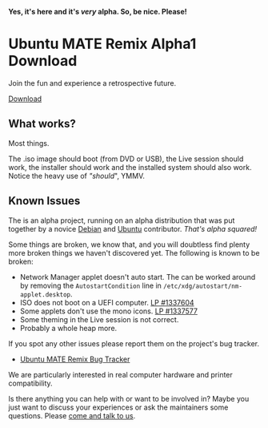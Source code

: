 <!-- 
.. title: Ubuntu MATE Remix Alpha1
.. slug: ubuntu-mate-remix-alpha1
.. date: 2014-07-03 16:25:00 UTC
.. tags: Ubuntu,MATE,alpha1
.. link: 
.. description: 
.. type: text
.. author: Martin Wimpress
-->

**Yes, it's here and it's *very* alpha. So, be nice. Please!**

<div class="bs-component">
    <div class="jumbotron">
        <h1>Ubuntu MATE Remix Alpha1 Download</h1>
        <p>Join the fun and experience a retrospective future.</p>
        <a href="/utopic/" class="btn btn-primary btn-lg">Download</a>
        </p>
    </div>
</div>

## What works?

Most things.

The .iso image should boot (from DVD or USB), the Live session should work,
the installer should work and the installed system should also work. Notice
the heavy use of *"should*", YMMV.

## Known Issues

The is an alpha project, running on an alpha distribution that was put together
by a novice [Debian](http://www.debian.org) and [Ubuntu](http://www.ubuntu.com)
contributor. *That's alpha squared!*

Some things are broken, we know that, and you will doubtless find plenty more
broken things we haven't discovered yet. The following is known to be broken:

  * Network Manager applet doesn't auto start. The can be worked around by removing
  the `AutostartCondition` line in `/etc/xdg/autostart/nm-applet.desktop`.
  * ISO does not boot on a UEFI computer. [LP #1337604](https://bugs.launchpad.net/ubuntu-mate/+bug/1337604)
  * Some applets don't use the mono icons. [LP #1337577](https://bugs.launchpad.net/ubuntu-mate/+bug/1337577)
  * Some theming in the Live session is not correct.
  * Probably a whole heap more.

If you spot any other issues please report them on the project's bug tracker. 

  * [Ubuntu MATE Remix Bug Tracker](https://bugs.launchpad.net/ubuntu-mate)

We are particularly interested in real computer hardware and printer compatibility.

Is there anything you can help with or want to be involved in? Maybe you
just want to discuss your experiences or ask the maintainers some questions.
Please [come and talk to us](/community/).
